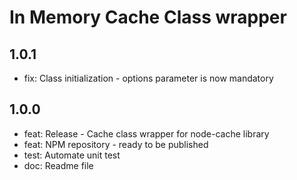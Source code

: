 # In Memory Cache Class wrapper

## 1.0.1
 - fix: Class initialization - options parameter is now mandatory

## 1.0.0
 - feat: Release - Cache class wrapper for node-cache library
 - feat: NPM repository - ready to be published
 - test: Automate unit test
 - doc: Readme file